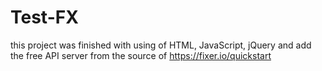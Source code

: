 # Test-FX
this project was finished with using of HTML, JavaScript, jQuery and add the free API server from the source of https://fixer.io/quickstart 

